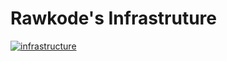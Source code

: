 # Rawkode's Infrastruture

[![infrastructure](https://github.com/rawkode/rawkode/actions/workflows/infrastructure.yaml/badge.svg)](https://github.com/rawkode/rawkode/actions/workflows/infrastructure.yaml)
